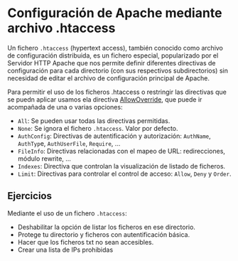 # Configuración de Apache mediante archivo .htaccess

Un fichero `.htaccess` (hypertext access), también conocido como archivo de configuración distribuida, es un fichero especial, popularizado por el Servidor HTTP Apache que nos permite definir diferentes directivas de configuración para cada directorio (con sus respectivos subdirectorios) sin necesidad de editar el archivo de configuración principal de Apache.

Para permitir el uso de los ficheros .htaccess o restringir las directivas que se puedn aplicar usamos ela directiva [AllowOverride](http://httpd.apache.org/docs/2.4/mod/core.html#allowoverride), que puede ir acompañada de una o varias opciones: 

* `All`: Se pueden usar todas las directivas permitidas.
* `None`: Se ignora el fichero `.htaccess`. Valor por defecto.
* `AuthConfig`: Directivas de autentificación y autorización: `AuthName`, `AuthTyp`e, `AuthUserFile`, `Require`, ...
* `FileInfo`: Directivas relacionadas con el mapeo de URL: redirecciones, módulo rewrite, ...
* `Indexes`: Directiva que controlan la visualización de listado de ficheros.
* `Limit`: Directivas para controlar el control de acceso: `Allow`, `Deny` y `Order`.


## Ejercicios

Mediante el uso de un fichero `.htaccess`:

* Deshabilitar la opción de listar los ficheros en ese directorio.
* Protege tu directorio y ficheros con autentificación básica.
* Hacer que los ficheros txt no sean accesibles.
* Crear una lista de IPs prohibidas

